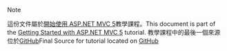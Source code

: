 > [!NOTE]
> <span data-ttu-id="164ce-101">這份文件屬於[開始使用 ASP.NET MVC 5](xref:mvc/overview/getting-started/introduction/getting-started)教學課程。</span><span class="sxs-lookup"><span data-stu-id="164ce-101">This document is part of the [Getting Started with ASP.NET MVC 5](xref:mvc/overview/getting-started/introduction/getting-started) tutorial.</span></span> <span data-ttu-id="164ce-102">教學課程中的最後一個來源位於[GitHub](https://github.com/aspnet/Docs/tree/master/aspnet/mvc/overview/getting-started/introduction/sample/MvcMovie/MvcMovie)</span><span class="sxs-lookup"><span data-stu-id="164ce-102">Final Source for tutorial located on [GitHub](https://github.com/aspnet/Docs/tree/master/aspnet/mvc/overview/getting-started/introduction/sample/MvcMovie/MvcMovie)</span></span>